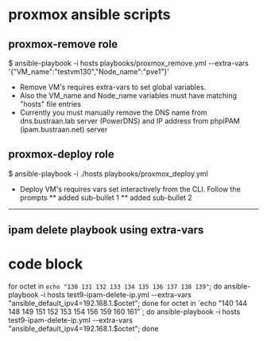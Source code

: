 # proxmox ansible scripts

## proxmox-remove role
$ ansible-playbook -i hosts playbooks/proxmox_remove.yml --extra-vars '{"VM_name":"testvm130","Node_name":"pve1"}'

* Remove VM's requires extra-vars to set global variables. 
* Also the VM_name and Node_name variables must have matching "hosts" file entries
* Currently you must manually remove the DNS name from dns.bustraan.lab server (PowerDNS) and IP address from phpIPAM (ipam.bustraan.net) server


## proxmox-deploy role
 
$ ansible-playbook -i ./hosts playbooks/proxmox_deploy.yml
* Deploy VM's requires vars set interactively from the CLI.  Follow the prompts
** added sub-bullet 1
** added sub-bullet 2

---

## ipam delete playbook using extra-vars
# code block
for octet in `echo "130 131 132 133 134 135 136 137 138 139"`; do ansible-playbook -i hosts test9-ipam-delete-ip.yml --extra-vars "ansible_default_ipv4=192.168.1.$octet"; done
for octet in `echo "140 144 148 149 151 152 153 154 156 159 160 161"`; do ansible-playbook -i hosts test9-ipam-delete-ip.yml --extra-vars "ansible_default_ipv4=192.168.1.$octet"; done

